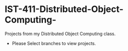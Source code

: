 # IST-411-Distributed-Object-Computing-
Projects from my Distributed Object Computing class. 
 - Please Select branches to view projects. 
